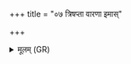 +++
title = "०७ त्रिषप्ता वारणा इमास्"

+++
<details><summary>मूलम् (GR)</summary>

त्रिषप्ता वारणा इमास्  
ताभिर् माम् इन्द्रो अब्रवीत् ।  
विषं वारयताम् इति  
विषं दूषयताद् इति ॥
</details>